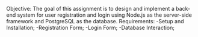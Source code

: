 Objective:
The goal of this assignment is to design and implement a back-end system for
user registration and login using Node.js as the server-side framework and
PostgreSQL as the database.
Requirements:
-Setup and Installation;
-Registration Form;
-Login Form;
-Database Interaction;
